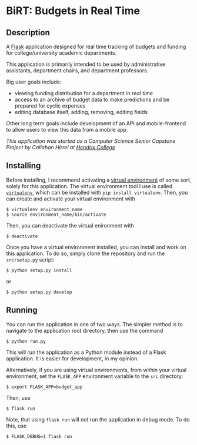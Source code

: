 # BiRT: Budgets in Real Time

## Description

A [Flask](http://flask.pocoo.org/) application designed for real time tracking of budgets and funding for college/university academic departments.

This application is primarily intended to be used by administrative assistants, department chairs, and department professors.

Big user goals include:
* viewing funding distribution for a department in *real time*
* access to an archive of budget data to make predictions and be prepared for cyclic expenses
* editing database itself, adding, removing, editing fields

Other long term goals include development of an API and mobile-frontend to allow users to view this data from a mobile app.

*This application was started as a Computer Science Senior Capstone Project by Callahan Hirrel at [Hendrix College](https://www.hendrix.edu)*

## Installing 

Before installing, I recommend activating a [virtual environment](https://pythontips.com/2013/07/30/what-is-virtualenv/) of some sort, solely for this application. The virtual environment tool I use is called [`virtualenv`](https://virtualenv.pypa.io/en/latest/), which can be installed with `pip install virtualenv`. Then, you can create and activate your virtual environment with
```
$ virtualenv environment_name
$ source environment_name/bin/activate
```
Then, you can deactivate the virtual enironment with
```
$ deactivate
```

Once you have a virtual environment installed, you can install and work on this application. To do so, simply clone the repository and run the `src/setup.py` script:
```
$ python setup.py install
```
or
```
$ python setup.py develop
```

## Running

You can run the application in one of two ways. The simpler method is to navigate to the application root directory, then use the command
```
$ python run.py
```
This will run the application as a Python module instead of a Flask application. It is easier for development, in my opinion.

Alternatively, if you are using virtual environments, from within your virtual environment, set the `FLASK_APP` environment variable to the `src` directory:
```
$ export FLASK_APP=budget_app
```
Then, use
```
$ flask run
```
Note, that using `flask run` will not run the application in debug mode. To do this, use
```
$ FLASK_DEBUG=1 flask run
```

